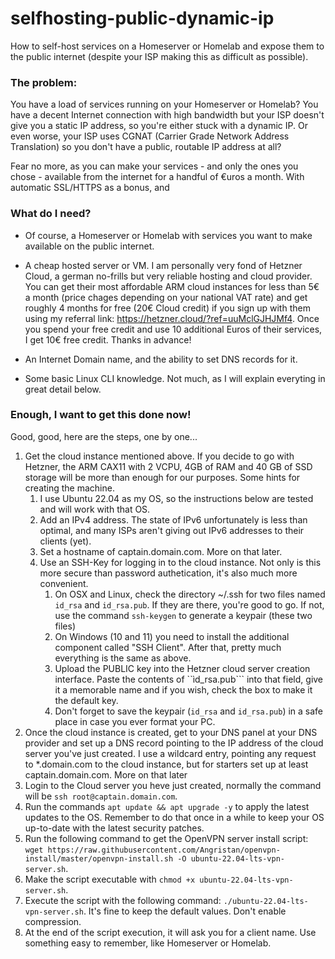 # selfhosting-public-dynamic-ip
How to self-host services on a Homeserver or Homelab and expose them to the public internet (despite your ISP making this as difficult as possible). 

### The problem: 

You have a load of services running on your Homeserver or Homelab? You have a decent Internet connection with high bandwidth but your ISP doesn't give you a static IP address, so you're either stuck with a dynamic IP. Or even worse, your ISP uses CGNAT (Carrier Grade Network Address Translation) so you don't have a public, routable IP address at all?  

Fear no more, as you can make your services - and only the ones you chose - available from the internet for a handful of €uros a month. With automatic SSL/HTTPS as a bonus, and 

### What do I need? 

- Of course, a Homeserver or Homelab with services you want to make available on the public internet.

- A cheap hosted server or VM. I am personally very fond of Hetzner Cloud, a german no-frills but very reliable hosting and cloud provider. You can get their most affordable ARM cloud instances for less than 5€ a month (price chages depending on your national VAT rate) and get roughly 4 months for free (20€ Cloud credit) if you sign up with them using my referral link: https://hetzner.cloud/?ref=uuMclGJHJMf4. Once you spend your free credit and use 10 additional Euros of their services, I get 10€ free credit. Thanks in advance!

- An Internet Domain name, and the ability to set DNS records for it. 

- Some basic Linux CLI knowledge. Not much, as I will explain everyting in great detail below.

### Enough, I want to get this done now! 

Good, good, here are the steps, one by one...

1. Get the cloud instance mentioned above. If you decide to go with Hetzner, the ARM CAX11 with 2 VCPU, 4GB of RAM and 40 GB of SSD storage will be more than enough for our purposes. Some hints for creating the machine.
    1. I use Ubuntu 22.04 as my OS, so the instructions below are tested and will work with that OS. 
    2. Add an IPv4 address. The state of IPv6 unfortunately is less than optimal, and many ISPs aren't giving out IPv6 addresses to their clients (yet).
    3. Set a hostname of captain.domain.com. More on that later. 
    4. Use an SSH-Key for logging in to the cloud instance. Not only is this more secure than password authetication, it's also much more convenient.
        1. On OSX and Linux, check the directory  ~/.ssh for two files named `id_rsa` and `id_rsa.pub`. If they are there, you're good to go. If not, use the command ```ssh-keygen``` to generate a keypair (these two files)
        2. On Windows (10 and 11) you need to install the additional component called "SSH Client". After that, pretty much everything is the same as above.
        3. Upload the PUBLIC key into the Hetzner cloud server creation interface. Paste the contents of ``ìd_rsa.pub``` into that field, give it a memorable name and if you wish, check the box to make it the default key.
        4. Don't forget to save the keypair (```id_rsa``` and ```id_rsa.pub```) in a safe place in case you ever format your PC. 
2. Once the cloud instance is created, get to your DNS panel at your DNS provider and set up a DNS record pointing to the IP address of the cloud server you've just created. I use a wildcard entry, pointing any request to *.domain.com to the cloud instance, but for starters set up at least captain.domain.com. More on that later
3. Login to the Cloud server you heve just created, normally the command will be ```ssh root@captain.domain.com```.
4. Run the commands ```apt update && apt upgrade -y``` to apply the latest updates to the OS. Remember to do that once in a while to keep your OS up-to-date with the latest security patches. 
5. Run the following command to get the OpenVPN server install script: ```wget https://raw.githubusercontent.com/Angristan/openvpn-install/master/openvpn-install.sh -O ubuntu-22.04-lts-vpn-server.sh```.
6. Make the script executable with ```chmod +x ubuntu-22.04-lts-vpn-server.sh```.
7. Execute the script with the following command: ```./ubuntu-22.04-lts-vpn-server.sh```. It's fine to keep the default values. Don't enable compression.
8. At the end of the script execution, it will ask you for a client name. Use something easy to remember, like Homeserver or Homelab. 
